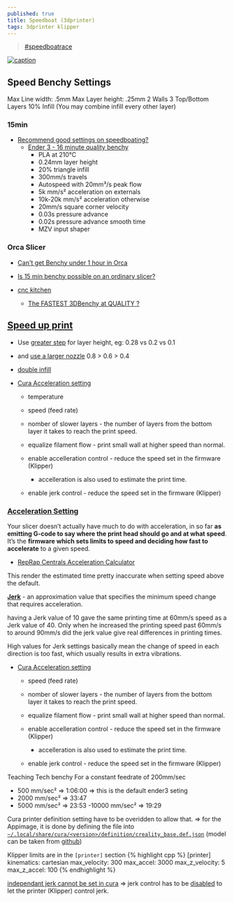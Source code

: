 ```yaml
---
published: true
title: Speedboat (3dprinter)
tags: 3dprinter klipper
---
```

> [#speedboatrace](https://www.youtube.com/watch?v=6kRjdprTjFc)

[![caption](https://stldenise3d.com/wp-content/uploads/2023/07/red-benchy-boat-1-edited.jpg.webp)](https://stldenise3d.com/speed-benchy-settings-and-rules/)

## Speed Benchy Settings 
Max Line width: .5mm
Max Layer height: .25mm
2 Walls
3 Top/Bottom Layers
10% Infill (You may combine infill every other layer)

### 15min
- [Recommend good settings on speedboating? ](https://www.reddit.com/r/OrcaSlicer/comments/1cc6cgj/recommend_good_settings_on_speedboating/)
	- [Ender 3 - 16 minute quality benchy](https://www.youtube.com/watch?v=w6aeM3n-a0c)
		- PLA at 210°C
        - 0.24mm layer height
        - 20% triangle infill
		- 300mm/s travels
        - Autospeed with 20mm³/s peak flow
        - 5k mm/s² acceleration on externals
        - 10k-20k mm/s² acceleration otherwise
        - 20mm/s square corner velocity
		- 0.03s pressure advance
        - 0.02s pressure advance smooth time
        - MZV input shaper

### Orca Slicer
- [Can't get Benchy under 1 hour in Orca ](https://www.reddit.com/r/klippers/comments/1bcxhm8/cant_get_benchy_under_1_hour_in_orca/)
- [Is 15 min benchy possible on an ordinary slicer? ](https://www.reddit.com/r/Ender3V3KE/comments/192yaqh/is_15_min_benchy_possible_on_an_ordinary_slicer/)

- [cnc kitchen](https://www.youtube.com/watch?v=hSWjlf5aNIU)
	- [The FASTEST 3DBenchy at QUALITY ?](https://www.youtube.com/watch?v=vso6lgTRSo0)

## [Speed up print](https://hevort.com/)
- Use [greater step](https://www.reddit.com/r/klippers/comments/gh5r72/those_of_you_using_klipper_and_printing_at_crazy/fq6py5n?utm_source=share&utm_medium=web2x&context=3) for layer height, eg: 0.28 vs 0.2 vs 0.1
- and [use a larger nozzle](https://www.youtube.com/watch?v=jyhLQUQTc9E) 0.8 > 0.6 > 0.4

- [double infill](https://www.youtube.com/watch?v=gSySGU-52Lo)

- [Cura Acceleration setting](https://www.youtube.com/watch?v=CKMTD0EAcwg)
	- temperature
    - speed (feed rate)
    - nomber of slower layers - the number of layers from the bottom layer it takes to reach the print speed.
    - equalize filament flow - print small wall at higher speed than normal.
    
    - enable accelleration control - reduce the speed set in the firmware (Klipper)
    	- accelleration is also used to estimate the print time.
    
    - enable jerk control - reduce the speed set  in the firmware (Klipper)
    
### [Acceleration Setting](https://3dprinterly.com/how-to-get-the-perfect-jerk-acceleration-setting/)

Your slicer doesn’t actually have much to do with acceleration, in so far **as emitting G-code to say where the print head should go and at what speed**. It’s the **firmware which sets limits to speed and deciding how fast to accelerate** to a given speed.
- [RepRap Centrals Acceleration Calculator](https://3dprinting.stackexchange.com/a/225/5801)

This render the estimated time pretty inaccurate when setting speed above the default.

[**Jerk**](https://3dprinterly.com/how-to-get-the-perfect-jerk-acceleration-setting/#What_is_the_Jerk_Setting) - an approximation value that specifies the minimum speed change that requires acceleration.

having a Jerk value of 10 gave the same printing time at 60mm/s speed as a Jerk value of 40. Only when he increased the printing speed past 60mm/s to around 90mm/s did the jerk value give real differences in printing times.

High values for Jerk settings basically mean the change of speed in each direction is too fast, which usually results in extra vibrations.


- [Cura Acceleration setting](https://www.youtube.com/watch?v=CKMTD0EAcwg)
    - speed (feed rate)
    - nomber of slower layers - the number of layers from the bottom layer it takes to reach the print speed.
    - equalize filament flow - print small wall at higher speed than normal.
    
    - enable accelleration control - reduce the speed set in the firmware (Klipper)
    	- accelleration is also used to estimate the print time.
    
    - enable jerk control - reduce the speed set  in the firmware (Klipper)


Teaching Tech benchy
For a constant feedrate of 200mm/sec
-  500 mm/sec² => 1:06:00	=> this is the default ender3 seting
- 2000 mm/sec² =>   33:47
- 5000 mm/sec² =>   23:53
-10000 mm/sec² =>   19:29

Cura printer definition setting have to be overidden to allow that.
=> for the Appimage, it is done by defining the file into [`~/.local/share/cura/<version>/definition/creality_base.def.json`](https://github.com/Ultimaker/Cura/issues/847) (model can be taken from [github](https://github.com/Ultimaker/Cura/tree/master/resources/definitions))

Klipper limits are in the `[printer]` section
{% highlight cpp %}
[printer]
kinematics: cartesian
max_velocity: 300
max_accel: 3000
max_z_velocity: 5
max_z_accel: 100
{% endhighlight %}


[independant jerk cannot be set in cura](https://community.ultimaker.com/topic/26775-jerk-motion-control/) => jerk control has to be [disabled](https://www.reddit.com/r/CR10/comments/pguizl/cura_question_acceleration_and_jerk_control/) to let the printer (Klipper) control jerk.
